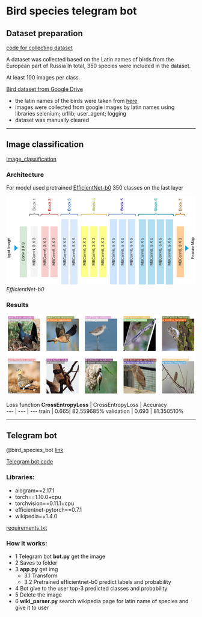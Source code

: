 # Bird species telegram bot 



## Dataset preparation 
[code for collecting dataset ](https://github.com/LadaChernenko/bird_species_guide/tree/main/collecting_dataset)

A dataset was collected based on the Latin names of birds from the European part of Russia 
In total, 350 species were included in the dataset.

At least 100 images per class. 

[Bird dataset from Google Drive](https://drive.google.com/file/d/1cUw8hBoF0PEYHbLMfWB2x-k2lV1YMPb5/view?usp=sharing)

- the latin names of the birds were taken from [here](https://www.ebirds.ru/russia/index.html)
- images were collected from google images by latin names using libraries  selenium; urllib; user_agent; logging 
- dataset was manually cleared  



___
## Image classification

[image_classification](https://github.com/LadaChernenko/bird_species_guide/blob/main/bird_classification_colab/bird_classification.ipynb)



### Architecture

For model used pretrained [EfficientNet-b0](https://arxiv.org/pdf/1905.11946.pdf)
350 classes on the last layer 

![Architecture](https://github.com/LadaChernenko/bird_species_guide/blob/main/img/Architecture-of-EfficientNet-B0-with-MBConv-as-Basic-building-blocks.png?raw=true )
*EfficientNet-b0*

### Results
![img_classification](https://github.com/LadaChernenko/bird_species_guide/blob/main/img/classification_pred.png?raw=true)

Loss function **CrossEntropyLoss**
 |  CrossEntropyLoss  | Accuracy  
--- | --- | ---
train | 0.665| 82.559685%
validation | 0.693 | 81.350510%

___
## Telegram bot
@bird_species_bot  [link](https://t.me/bird_species_bot)


[Telegram bot code](https://github.com/LadaChernenko/bird_species_guide/tree/main/telegram_bot)
### Libraries:
- aiogram==2.17.1
- torch==1.10.0+cpu
- torchvision==0.11.1+cpu
- efficientnet-pytorch==0.7.1
- wikipedia==1.4.0

[requirements.txt](https://github.com/LadaChernenko/bird_species_guide/blob/main/telegram_bot/requirements.txt)
### How it works:
- 1 Telegram bot **bot.py** get the image 
- 2 Saves to folder 
- 3 **app.py** get img
  - 3.1 Transform
  - 3.2 Pretrained efficientnet-b0 predict labels and probability
- 4 Bot give to the user  top-3 predicted classes and probability
- 5 Delete the image
- 6 **wiki_parser.py** search wikipedia page for latin name of species and give it to user



